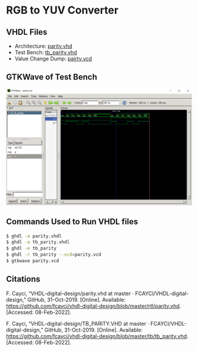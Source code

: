 # RGB to YUV Converter

## VHDL Files
* Architecture: [parity.vhd](./parity.vhd)
* Test Bench: [tb_parity.vhd](./tb_parity.vhd)
* Value Change Dump: [pairty.vcd](./parity.vcd)

## GTKWave of Test Bench
![This is an image](https://github.com/Hlederma/CPE-487/blob/9833abc277394048857d9cbe7ec495b5850b7e8f/Assignment2/parity.png)

## Commands Used to Run VHDL files
```sh
$ ghdl -a parity.vhdl
$ ghdl -a tb_parity.vhdl
$ ghdl -e tb_parity
$ ghdl -r tb_parity --vcd=parity.vcd
$ gtkwave parity.vcd
```

## Citations
F. Cayci, “VHDL-digital-design/parity.vhd at master · FCAYCI/VHDL-digital-design,” GitHub, 31-Oct-2019. [Online]. Available: https://github.com/fcayci/vhdl-digital-design/blob/master/rtl/parity.vhd. [Accessed: 08-Feb-2022].  

F. Cayci, “VHDL-digital-design/TB_PARITY.VHD at master · FCAYCI/VHDL-digital-design,” GitHub, 31-Oct-2019. [Online]. Available: https://github.com/fcayci/vhdl-digital-design/blob/master/tb/tb_parity.vhd. [Accessed: 08-Feb-2022]. 
